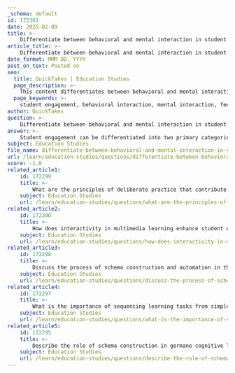 ```yaml
---
_schema: default
id: 172301
date: 2025-02-09
title: >-
    Differentiate between behavioral and mental interaction in student engagement and the role of feedback mechanisms.
article_title: >-
    Differentiate between behavioral and mental interaction in student engagement and the role of feedback mechanisms.
date_format: MMM DD, YYYY
post_on_text: Posted on
seo:
  title: QuickTakes | Education Studies
  page_description: >-
    This content differentiates between behavioral and mental interaction in student engagement and discusses the important role of feedback mechanisms in enhancing both types of engagement.
  page_keywords: >-
    student engagement, behavioral interaction, mental interaction, feedback mechanisms, cognitive engagement, emotional engagement, self-regulation, participation, collaboration, teacher-student interaction, motivation, learning process, instructional design, learning outcomes
author: QuickTakes
question: >-
    Differentiate between behavioral and mental interaction in student engagement and the role of feedback mechanisms.
answer: >-
    Student engagement can be differentiated into two primary categories: behavioral interaction and mental interaction. Each type plays a distinct role in the learning process and is influenced by various factors, including feedback mechanisms.\n\n### Behavioral Interaction\nBehavioral interaction refers to the observable actions of students during the learning process. This includes actively participating in learning activities, completing tasks, and engaging in interactions with peers and teachers. Key aspects of behavioral engagement include:\n\n- **Effort and Participation**: Students demonstrate behavioral engagement by putting forth effort in their studies, attending classes, and participating in discussions.\n- **Collaboration**: Engaging with peers in group work or collaborative projects is a significant indicator of behavioral engagement. The quality of these interactions can vary based on the context and environment.\n- **Teacher Interaction**: The degree of investment in teacher-student interactions is crucial. Positive relationships with teachers can enhance behavioral engagement, as students feel more supported and motivated to participate.\n\n### Mental Interaction\nMental interaction, on the other hand, encompasses the cognitive and emotional aspects of student engagement. This includes:\n\n- **Cognitive Engagement**: This involves the mental effort students invest in understanding and mastering the material. It reflects their intrinsic motivation and interest in the subject matter.\n- **Emotional Engagement**: Emotional aspects, such as feelings of belonging, interest, and enjoyment in learning, significantly influence mental engagement. Positive emotional experiences can enhance cognitive processing and retention of information.\n- **Self-Regulation**: Mental engagement also involves self-regulated learning, where students set goals, monitor their progress, and reflect on their learning experiences.\n\n### Role of Feedback Mechanisms\nFeedback mechanisms play a critical role in both behavioral and mental interactions:\n\n- **Enhancing Behavioral Engagement**: Feedback can motivate students to engage more actively in their learning. For instance, constructive feedback on assignments can encourage students to participate more in class discussions and collaborative activities.\n- **Promoting Mental Engagement**: Feedback serves as a catalyst for self-regulated learning. It helps students understand their strengths and areas for improvement, fostering a growth mindset. This, in turn, can enhance their cognitive and emotional engagement with the material.\n- **Creating a Supportive Environment**: Effective feedback mechanisms, such as surveys and focus groups, allow educators to gather insights from students about their learning experiences. This information can be used to create a more supportive learning environment that caters to students' needs, thereby enhancing both behavioral and mental engagement.\n\n### Conclusion\nIn summary, behavioral interaction focuses on observable actions and participation in the learning process, while mental interaction encompasses cognitive and emotional engagement. Feedback mechanisms are essential in promoting both types of engagement, as they provide students with the necessary insights and motivation to enhance their learning experiences. Understanding the interplay between these interactions and feedback can lead to more effective instructional design and improved learning outcomes.
subject: Education Studies
file_name: differentiate-between-behavioral-and-mental-interaction-in-student-engagement-and-the-role-of-feedback-mechanisms.md
url: /learn/education-studies/questions/differentiate-between-behavioral-and-mental-interaction-in-student-engagement-and-the-role-of-feedback-mechanisms
score: -1.0
related_article1:
    id: 172299
    title: >-
        What are the principles of deliberate practice that contribute to expert performance?
    subject: Education Studies
    url: /learn/education-studies/questions/what-are-the-principles-of-deliberate-practice-that-contribute-to-expert-performance
related_article2:
    id: 172300
    title: >-
        How does interactivity in multimedia learning enhance student engagement?
    subject: Education Studies
    url: /learn/education-studies/questions/how-does-interactivity-in-multimedia-learning-enhance-student-engagement
related_article3:
    id: 172298
    title: >-
        Discuss the process of schema construction and automation in the development of expertise.
    subject: Education Studies
    url: /learn/education-studies/questions/discuss-the-process-of-schema-construction-and-automation-in-the-development-of-expertise
related_article4:
    id: 172297
    title: >-
        What is the importance of sequencing learning tasks from simple to complex in managing task complexity?
    subject: Education Studies
    url: /learn/education-studies/questions/what-is-the-importance-of-sequencing-learning-tasks-from-simple-to-complex-in-managing-task-complexity
related_article5:
    id: 172295
    title: >-
        Describe the role of schema construction in germane cognitive load and how learner engagement can enhance it.
    subject: Education Studies
    url: /learn/education-studies/questions/describe-the-role-of-schema-construction-in-germane-cognitive-load-and-how-learner-engagement-can-enhance-it
---
```


&nbsp;